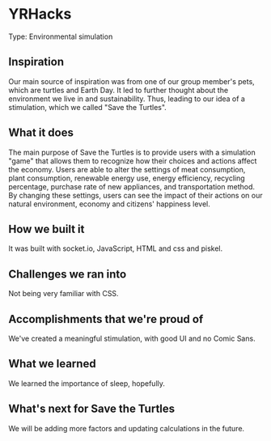 # YRHacks

Type: Environmental simulation

## Inspiration

Our main source of inspiration was from one of our group member's pets, which are turtles and Earth Day. It led to further thought about the environment we live in and sustainability. Thus, leading to our idea of a stimulation, which we called "Save the Turtles".

## What it does

The main purpose of Save the Turtles is to provide users with a simulation "game" that allows them to recognize how their choices and actions affect the economy. Users are able to alter the settings of meat consumption, plant consumption, renewable energy use, energy efficiency, recycling percentage, purchase rate of new appliances, and transportation method. By changing these settings, users can see the impact of their actions on our natural environment, economy and citizens' happiness level.

## How we built it

It was built with socket.io, JavaScript, HTML and css and piskel.

## Challenges we ran into

Not being very familiar with CSS.

## Accomplishments that we're proud of

We've created a meaningful stimulation, with good UI and no Comic Sans.

## What we learned

We learned the importance of sleep, hopefully.

## What's next for Save the Turtles

We will be adding more factors and updating calculations in the future.
